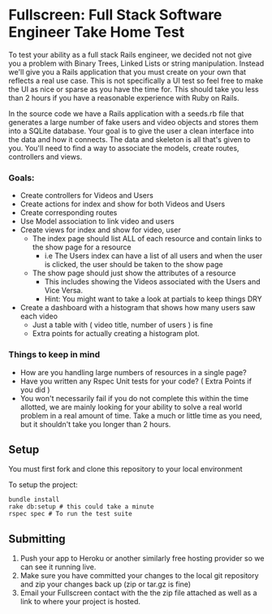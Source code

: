 # Fullscreen: Full Stack Software Engineer Take Home Test

To test your ability as a full stack Rails engineer, we decided not not give you a problem with Binary Trees, Linked Lists or string manipulation. Instead we'll give you a Rails application that you must create on your own that reflects a real use case. This is not specifically a UI test so feel free to make the UI as nice or sparse as you have the time for. This should take you less than 2 hours if you have a reasonable experience with Ruby on Rails.

In the source code we have a Rails application with a seeds.rb file that generates a large number of fake users and video objects and stores them into a SQLite database. Your goal is to give the user a clean interface into the data and how it connects. The data and skeleton is all that's given to you. You'll need to find a way to associate the models, create routes, controllers and views.

### Goals:

- Create controllers for Videos and Users
- Create actions for index and show for both Videos and Users
- Create corresponding routes
- Use Model association to link video and users
- Create views for index and show for video, user
  - The index page should list ALL of each resource and contain links to the show page for a resource
    - i.e The Users index can have a list of all users and when the user is clicked, the user should be taken to the show page
  - The show page should just show the attributes of a resource
    - This includes showing the Videos associated with the Users and Vice Versa.
    - Hint: You might want to take a look at partials to keep things DRY
- Create a dashboard with a histogram that shows how many users saw each video
  - Just a table with ( video title, number of users ) is fine
  - Extra points for actually creating a histogram plot.


### Things to keep in mind

- How are you handling large numbers of resources in a single page?
- Have you written any Rspec Unit tests for your code? ( Extra Points if you did )
- You won't necessarily fail if you do not complete this within the time allotted, we are mainly looking for your ability to solve a real world problem in a real amount of time. Take a much or little time as you need, but it shouldn't take you longer than 2 hours.

## Setup

You must first fork and clone this repository to your local environment

To setup the project:

```
bundle install
rake db:setup # this could take a minute
rspec spec # To run the test suite
```

## Submitting

1. Push your app to Heroku or another similarly free hosting provider so we can see it running live.
2. Make sure you have committed your changes to the local git repository and zip your changes back up (zip or tar.gz is fine)
3. Email your Fullscreen contact with the the zip file attached as well as a link to where your project is hosted.
